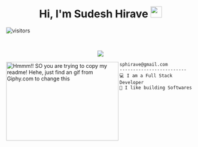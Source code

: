 <h1 align="center">
Hi, I'm Sudesh Hirave
  <img src="https://media.giphy.com/media/hvRJCLFzcasrR4ia7z/giphy.gif" width="30"></h1>
  
 <!--<img src="https://komarev.com/ghpvc/?username=sudeshhirave&label=Profile%20Views&color=0e75b6&style=flat" align='right' alt="sudeshhirave" />-->
 ![visitors](https://komarev.com/ghpvc/?username=sudeshhirave&label=Profile%20views&color=0e75b6&style=flat")

<br/>

<!-- Typing SVG by sudeshhirave - https://github.com/sudeshhirave/readme-typing-svg -->
<p align="center">
  <a href="https://github.com/sudeshhirave/readme-typing-svg"><img src="https://readme-typing-svg.herokuapp.com?lines=Computer+Science+Student;Full+Stack+Web+Developer;Freelancer;AI%20|%20ML%20Enthusiastic;Always%20learning%20new%20things&center=true&width=380&height=45"></a>
</p>

<img align="left" src="https://media.giphy.com/media/IQxvdHgfat9ENGJbEm/giphy.gif" alt="Hmmm!! SO you are trying to copy my readme! Hehe, just find an gif from Giphy.com to change this" width="300" height="210"/>


```
sphirave@gmail.com
-------------------------
💻 I am a Full Stack Developer
🔭 I like building Softwares
```

<!-- 
<table>
<tr>
  <td align="center">
  <a href="https://github.com/sudeshhirave">
    <img align="center" height="300px" width="600" src="https://github-readme-stats.vercel.app/api/wakatime?username=sudeshhirave"/>
  </a>
  </td> -->
<!--   <td align="center">
  <a href="https://github.com/sudeshhirave">
    <img align="center" height="200px" width="600" src="https://github-readme-stats.vercel.app/api/top-langs?username=sudeshhirave&show_icons=true&locale=en&layout=compact&theme=material-palenight" />
  </a>
  </td> -->
</tr>
</table>

<!-- 
Get the this things done after exam
<p align="center">
  <img  src="https://raw.githubusercontent.com/Elanza-48/Elanza-48/main/resources/img/github-contribution-grid-snake.svg"
    alt="example" />
</p> -->






